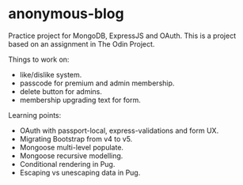 # anonymous-blog

Practice project for MongoDB, ExpressJS and OAuth. This is a project based on an assignment in The Odin Project.

Things to work on:

- like/dislike system.
- passcode for premium and admin membership.
- delete button for admins.
- membership upgrading text for form.

Learning points:

- OAuth with passport-local, express-validations and form UX.
- Migrating Bootstrap from v4 to v5.
- Mongoose multi-level populate.
- Mongoose recursive modelling.
- Conditional rendering in Pug.
- Escaping vs unescaping data in Pug.
